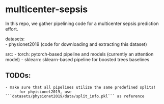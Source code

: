 # multicenter-sepsis

In this repo, we gather pipelining code for a multicenter sepsis prediction effort.

datasets:   
    - physionet2019 (code for downloading and extracting this dataset)   

src: 
    - torch: pytorch-based pipeline and models (currently an attention model)
    - sklearn: sklearn-based pipeline for boosted trees baselines
   




## TODOs:
    - make sure that all pipelines utilize the same predefined splits! 
        - for phyisionet2019, use ```datasets/physionet2019/data/split_info.pkl``` as reference 
        
